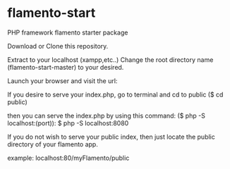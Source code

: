 # flamento-start
PHP framework flamento starter package


Download or Clone this repository.


Extract to your localhost (xampp,etc..)
Change the root directory name (flamento-start-master) to your desired.

Launch your browser and visit the url:

If you desire to serve your index.php,
go to terminal and cd to public ($ cd public)

then you can serve the index.php by using this command: ($ php -S localhost:(port)):
$ php -S localhost:8080


If you do not wish to serve your public index,
then just locate the public directory of your flamento app.

example: localhost:80/myFlamento/public
